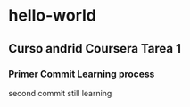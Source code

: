 # hello-world
## Curso andrid Coursera Tarea 1
### Primer Commit  Learning process
second commit  still learning
